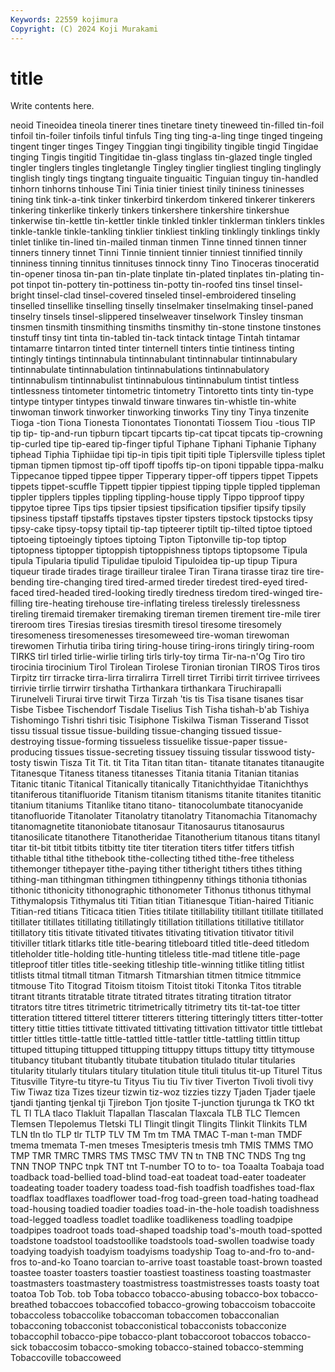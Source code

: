 ```yaml
---
Keywords: 22559 kojimura
Copyright: (C) 2024 Koji Murakami
---
```


# title

Write contents here.



neoid Tineoidea tineola tinerer tines
tinetare tinety tineweed tin-filled tin-foil tinfoil tin-foiler tinfoils tinful tinfuls
Ting ting ting-a-ling tinge tinged tingeing tingent tinger tinges Tingey
Tinggian tingi tingibility tingible tingid Tingidae tinging Tingis tingitid Tingitidae
tin-glass tinglass tin-glazed tingle tingled tingler tinglers tingles tingletangle Tingley
tinglier tingliest tingling tinglingly tinglish tingly tings tingtang tinguaite tinguaitic
Tinguian tinguy tin-handled tinhorn tinhorns tinhouse Tini Tinia tinier tiniest
tinily tininess tininesses tining tink tink-a-tink tinker tinkerbird tinkerdom tinkered
tinkerer tinkerers tinkering tinkerlike tinkerly tinkers tinkershere tinkershire tinkershue tinkerwise
tin-kettle tin-kettler tinkle tinkled tinkler tinklerman tinklers tinkles tinkle-tankle tinkle-tankling
tinklier tinkliest tinkling tinklingly tinklings tinkly tinlet tinlike tin-lined tin-mailed
tinman tinmen Tinne tinned tinnen tinner tinners tinnery tinnet Tinni
Tinnie tinnient tinnier tinniest tinnified tinnily tinniness tinning tinnitus tinnituses
tinnock tinny Tino Tinoceras tinoceratid tin-opener tinosa tin-pan tin-plate tinplate
tin-plated tinplates tin-plating tin-pot tinpot tin-pottery tin-pottiness tin-potty tin-roofed tins
tinsel tinsel-bright tinsel-clad tinsel-covered tinseled tinsel-embroidered tinseling tinselled tinsellike tinselling
tinselly tinselmaker tinselmaking tinsel-paned tinselry tinsels tinsel-slippered tinselweaver tinselwork Tinsley
tinsman tinsmen tinsmith tinsmithing tinsmiths tinsmithy tin-stone tinstone tinstones tinstuff
tinsy tint tinta tin-tabled tin-tack tintack tintage Tintah tintamar tintamarre
tintarron tinted tinter tinternell tinters tintie tintiness tinting tintingly tintings
tintinnabula tintinnabulant tintinnabular tintinnabulary tintinnabulate tintinnabulation tintinnabulations tintinnabulatory tintinnabulism tintinnabulist
tintinnabulous tintinnabulum tintist tintless tintlessness tintometer tintometric tintometry Tintoretto tints
tinty tin-type tintype tintyper tintypes tinwald tinware tinwares tin-whistle tin-white
tinwoman tinwork tinworker tinworking tinworks Tiny tiny Tinya tinzenite Tioga
-tion Tiona Tionesta Tionontates Tionontati Tiossem Tiou -tious TIP tip
tip- tip-and-run tipburn tipcart tipcarts tip-cat tipcat tipcats tip-crowning tip-curled
tipe tip-eared tip-finger tipful Tiphane Tiphani Tiphanie Tiphany tiphead Tiphia
Tiphiidae tipi tip-in tipis tipit tipiti tiple Tiplersville tipless tiplet
tipman tipmen tipmost tip-off tipoff tipoffs tip-on tiponi tippable tippa-malku
Tippecanoe tipped tippee tipper Tipperary tipper-off tippers tippet Tippets tippets
tippet-scuffle Tippett tippier tippiest tipping tipple tippled tippleman tippler tipplers
tipples tippling tippling-house tipply Tippo tipproof tippy tippytoe tipree Tips
tips tipsier tipsiest tipsification tipsifier tipsify tipsily tipsiness tipstaff tipstaffs
tipstaves tipster tipsters tipstock tipstocks tipsy tipsy-cake tipsy-topsy tiptail tip-tap
tipteerer tiptilt tip-tilted tiptoe tiptoed tiptoeing tiptoeingly tiptoes tiptoing Tipton
Tiptonville tip-top tiptop tiptopness tiptopper tiptoppish tiptoppishness tiptops tiptopsome Tipula
tipula Tipularia tipulid Tipulidae tipuloid Tipuloidea tip-up tipup Tipura tiqueur
tirade tirades tirage tirailleur tiralee Tiran Tirana tirasse tiraz tire
tire-bending tire-changing tired tired-armed tireder tiredest tired-eyed tired-faced tired-headed tired-looking
tiredly tiredness tiredom tired-winged tire-filling tire-heating tirehouse tire-inflating tireless tirelessly
tirelessness tireling tiremaid tiremaker tiremaking tireman tiremen tirement tire-mile tirer
tireroom tires Tiresias tiresias tiresmith tiresol tiresome tiresomely tiresomeness tiresomenesses
tiresomeweed tire-woman tirewoman tirewomen Tirhutia tiriba tiring tiring-house tiring-irons tiringly
tiring-room TIRKS tirl tirled tirlie-wirlie tirling tirls tirly-toy tirma Tir-na-n'Og
Tiro tiro tirocinia tirocinium Tirol Tirolean Tirolese Tironian tironian TIROS
Tiros tiros Tirpitz tirr tirracke tirra-lirra tirralirra Tirrell tirret Tirribi
tirrit tirrivee tirrivees tirrivie tirrlie tirrwirr tirshatha Tirthankara tirthankara Tiruchirapalli
Tirunelveli Tirurai tirve tirwit Tirza Tirzah 'tis tis Tisa tisane
tisanes tisar Tisbe Tisbee Tischendorf Tisdale Tiselius Tish Tisha tishah-b'ab
Tishiya Tishomingo Tishri tishri tisic Tisiphone Tiskilwa Tisman Tisserand Tissot
tissu tissual tissue tissue-building tissue-changing tissued tissue-destroying tissue-forming tissueless tissuelike
tissue-paper tissue-producing tissues tissue-secreting tissuey tissuing tissular tisswood tisty-tosty tiswin
Tisza Tit Tit. tit Tita Titan titan titan- titanate titanates
titanaugite Titanesque Titaness titaness titanesses Titania titania Titanian titanias Titanic
titanic Titanical Titanically titanically Titanichthyidae Titanichthys titaniferous titanifluoride Titanism titanism
titanisms titanite titanites titanitic titanium titaniums Titanlike titano titano- titanocolumbate
titanocyanide titanofluoride Titanolater Titanolatry titanolatry Titanomachia Titanomachy titanomagnetite titanoniobate titanosaur
Titanosaurus titanosaurus titanosilicate titanothere Titanotheridae Titanotherium titanous titans titanyl titar
tit-bit titbit titbits titbitty tite titer titeration titers titfer titfers
titfish tithable tithal tithe tithebook tithe-collecting tithed tithe-free titheless tithemonger
tithepayer tithe-paying tither titheright tithers tithes tithing tithing-man tithingman tithingmen
tithingpenny tithings tithonia tithonias tithonic tithonicity tithonographic tithonometer Tithonus tithonus
tithymal Tithymalopsis Tithymalus titi Titian titian Titianesque Titian-haired Titianic Titian-red
titians Titicaca titien Tities titilate titillability titillant titillate titillated titillater
titillates titillating titillatingly titillation titillations titillative titillator titillatory titis titivate
titivated titivates titivating titivation titivator titivil titiviller titlark titlarks title
title-bearing titleboard titled title-deed titledom titleholder title-holding title-hunting titleless title-mad
titlene title-page titleproof titler titles title-seeking titleship title-winning titlike titling
titlist titlists titmal titmall titman Titmarsh Titmarshian titmen titmice titmmice
titmouse Tito Titograd Titoism titoism Titoist titoki Titonka Titos titrable
titrant titrants titratable titrate titrated titrates titrating titration titrator titrators
titre titres titrimetric titrimetrically titrimetry tits tit-tat-toe titter titteration tittered
titterel titterer titterers tittering titteringly titters titter-totter tittery tittie titties
tittivate tittivated tittivating tittivation tittivator tittle tittlebat tittler tittles tittle-tattle
tittle-tattled tittle-tattler tittle-tattling tittlin tittup tittuped tittuping tittupped tittupping tittuppy
tittups tittupy titty tittymouse titubancy titubant titubantly titubate titubation titulado
titular titularies titularity titularly titulars titulary titulation titule tituli titulus
tit-up Titurel Titus Titusville Tityre-tu tityre-tu Tityus Tiu tiu Tiv
tiver Tiverton Tivoli tivoli tivy Tiw Tiwaz tiza Tizes tizeur
tizwin tiz-woz tizzies tizzy Tjaden Tjader tjaele tjandi tjanting tjenkal
tji Tjirebon Tjon tjosite T-junction tjurunga tk TKO tkt TL
Tl TLA tlaco Tlakluit Tlapallan Tlascalan Tlaxcala TLB TLC Tlemcen
Tlemsen Tlepolemus Tletski TLI Tlingit tlingit Tlingits Tlinkit Tlinkits TLM
TLN tln tlo TLP tlr TLTP TLV TM Tm tm
TMA TMAC T-man t-man TMDF tmema tmemata T-men tmeses Tmesipteris
tmesis tmh TMIS TMMS TMO TMP TMR TMRC TMRS TMS
TMSC TMV TN tn TNB TNC TNDS Tng tng TNN
TNOP TNPC tnpk TNT tnt T-number TO to to- toa
Toaalta Toabaja toad toadback toad-bellied toad-blind toad-eat toadeat toad-eater toadeater
toadeating toader toadery toadess toad-fish toadfish toadfishes toad-flax toadflax toadflaxes
toadflower toad-frog toad-green toad-hating toadhead toad-housing toadied toadier toadies toad-in-the-hole
toadish toadishness toad-legged toadless toadlet toadlike toadlikeness toadling toadpipe toadpipes
toadroot toads toad-shaped toadship toad's-mouth toad-spotted toadstone toadstool toadstoollike toadstools
toad-swollen toadwise toady toadying toadyish toadyism toadyisms toadyship Toag to-and-fro
to-and-fros to-and-ko Toano toarcian to-arrive toast toastable toast-brown toasted toastee
toaster toasters toastier toastiest toastiness toasting toastmaster toastmasters toastmastery toastmistress
toastmistresses toasts toasty toat toatoa Tob Tob. tob Toba tobacco
tobacco-abusing tobacco-box tobacco-breathed tobaccoes tobaccofied tobacco-growing tobaccoism tobaccoite tobaccoless tobaccolike
tobaccoman tobaccomen tobacconalian tobacconing tobacconist tobacconistical tobacconists tobacconize tobaccophil tobacco-pipe
tobacco-plant tobaccoroot tobaccos tobacco-sick tobaccosim tobacco-smoking tobacco-stained tobacco-stemming Tobaccoville tobaccoweed

